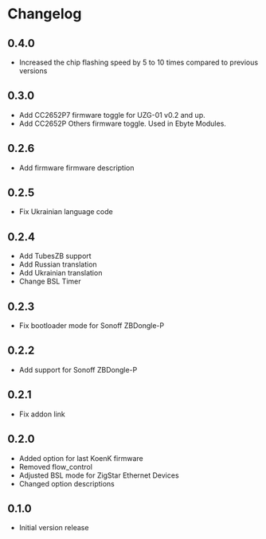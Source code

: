 # Changelog

## 0.4.0

- Increased the chip flashing speed by 5 to 10 times compared to previous versions

## 0.3.0

- Add CC2652P7 firmware toggle for UZG-01 v0.2 and up.
- Add CC2652P Others firmware toggle. Used in Ebyte Modules.

## 0.2.6

- Add firmware firmware description

## 0.2.5

- Fix Ukrainian language code

## 0.2.4

- Add TubesZB support
- Add Russian translation
- Add Ukrainian translation
- Change BSL Timer

## 0.2.3

- Fix bootloader mode for Sonoff ZBDongle-P

## 0.2.2

- Add support for Sonoff ZBDongle-P

## 0.2.1

- Fix addon link

## 0.2.0

- Added option for last KoenK firmware
- Removed flow_control
- Adjusted BSL mode for ZigStar Ethernet Devices
- Changed option descriptions

## 0.1.0

- Initial version release
